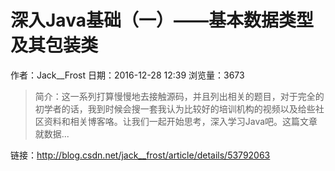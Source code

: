 # 深入Java基础（一）——基本数据类型及其包装类
作者：Jack__Frost
日期：2016-12-28 12:39
浏览量：3673
> 简介：这一系列打算慢慢地去接触源码，并且列出相关的题目，对于完全的初学者的话，我到时候会搜一套我认为比较好的培训机构的视频以及给些社区资料和相关博客咯。让我们一起开始思考，深入学习Java吧。这篇文章就数据...

 链接：http://blog.csdn.net/jack__frost/article/details/53792063
